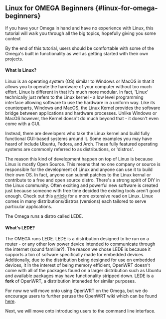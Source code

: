 ## Linux for OMEGA Beginners {#linux-for-omega-beginners}

If you have your Omega in hand and have no experience with Linux, this tutorial will walk you through all the big topics, hopefully giving you some context

By the end of this tutorial, users should be comfortable with some of the Omega's built in functionality as well as getting started with their own projects.


#### What Is Linux?

Linux is an operating system (OS) similar to Windows or MacOS in that it allows you to operate the hardware of your computer without too much effort. Linux is different in that it's much more modular. In fact, 'Linux' technically just refers to the Linux kernel - a low level programming interface allowing software to use the hardware in a uniform way. Like its counterparts, Windows and MacOS, the Linux Kernel provides the software bridge between applications and hardware processes. Unlike Windows or MacOS however, the Kernel doesn't do much beyond that - it doesn't even come with a GUI.

Instead, there are developers who take the Linux kernel and build fully functional GUI-based systems around it. Some examples you may have heard of include Ubuntu, Fedora, and Arch. These fully featured operating systems are commonly referred to as distributions, or 'distros'.

The reason this kind of development happen on top of Linux is because Linux is mostly Open Source. This means that no one company or source is responsible for the development of Linux and anyone can use it to build their own OS. In fact, anyone can submit patches to the Linux kernal or contribute to a free and open source distro. There's a strong spirit of DIY in the Linux community. Often exciting and powerful new software is created just because someone with free time decided the existing tools aren't good enough. Check out this [article](https://www.linux.com/learn/new-user-guides/376-linux-is-everywhere-an-overview-of-the-linux-operating-system) for a more extensive read on Linux. Linux comes in many distributions/distros (versions) each tailored to serve particular applications.

The Omega runs a distro called LEDE.

#### What's LEDE?

The OMEGA runs LEDE. LEDE is a distribution designed to be run on a router - or any other low power device intended to communicate through the internet (sound familiar?).  The reason we chose LEDE is because it supports a ton of sofware specifically made for embedded devices. Additionally, due to the distribution being designed for use on embedded devices, it  In the interest of being memory efficient, OpenWRT doesn't come with all of the packages found on a larger distribution such as Ubuntu and available packages may have functionality stripped down.
LEDE is a **fork** of OpenWRT, a distribution inteneded for similar purposes.


For now we will move onto using OpenWRT on the Omega, but we do encourage users to further peruse the OpenWRT wiki which can be found [here](https://wiki.openwrt.org/).



Next, we will move onto introducing users to the command line interface.
